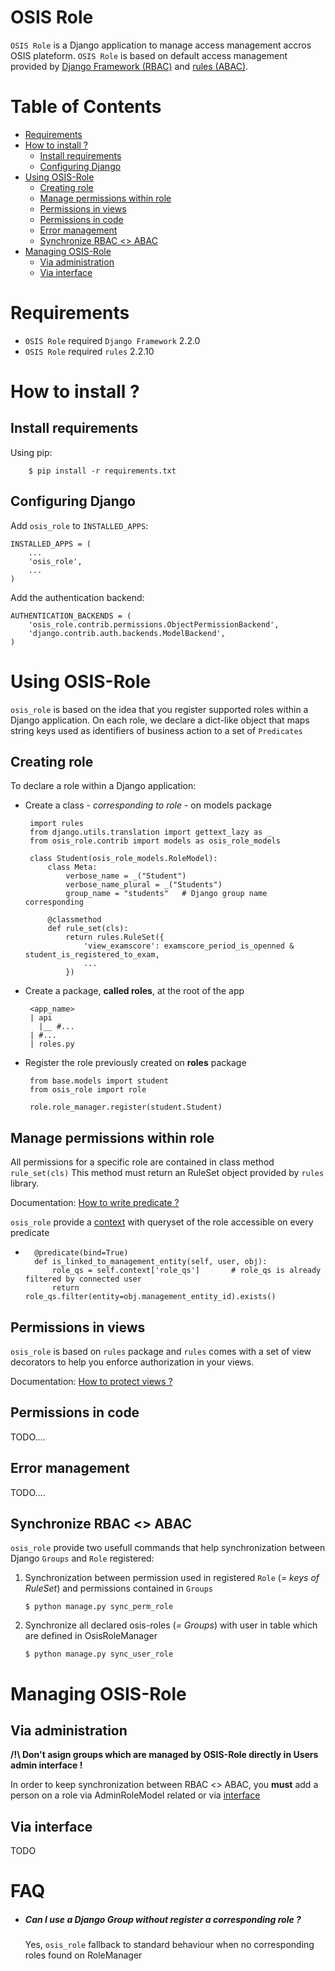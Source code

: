 # OSIS Role

`OSIS Role` is a Django application to manage access management accros OSIS plateform.
`OSIS Role` is based on default access management provided by [Django Framework (RBAC)](https://docs.djangoproject.com/fr/2.2/ref/contrib/auth/)  and 
[rules (ABAC)](https://github.com/dfunckt/django-rules).

Table of Contents
=================

- [Requirements](#requirements)  
- [How to install ?](#how-to-install)  
  - [Install requirements](#install-requirements)  
  - [Configuring Django](#configuring-django)  
- [Using OSIS-Role](#using-osis-role)
  - [Creating role](#create-role)
  - [Manage permissions within role](#permissions-in-role)
  - [Permissions in views](#permissions-in-views)
  - [Permissions in code](#permissions-in-code)
  - [Error management](#error-management)
  - [Synchronize RBAC <> ABAC](#synchronize-rbac--abac)
- [Managing OSIS-Role](#osis-role-management)
  - [Via administration](#via-administration)
  - [Via interface](#via-interface)
 
 
Requirements
===========

- `OSIS Role` required `Django Framework` 2.2.0
- `OSIS Role` required `rules` 2.2.10

How to install ?
================

Install requirements
--------------------
Using pip:
```
    $ pip install -r requirements.txt
```

Configuring Django
------------------

Add ``osis_role`` to ``INSTALLED_APPS``:

    INSTALLED_APPS = (
        ...
        'osis_role',
        ...
    )

Add the authentication backend:

    AUTHENTICATION_BACKENDS = (
        'osis_role.contrib.permissions.ObjectPermissionBackend',
        'django.contrib.auth.backends.ModelBackend',
    )

Using OSIS-Role
===============
`osis_role` is based on the idea that you register supported roles within a Django application. 
On each role, we declare a dict-like object that maps string keys used as identifiers of business 
action to a set of `Predicates`

Creating role
-------------

To declare a role within a Django application:
 
  
 - Create a class - *corresponding to role* - on models package

        import rules
        from django.utils.translation import gettext_lazy as _     
        from osis_role.contrib import models as osis_role_models
         
        class Student(osis_role_models.RoleModel):
            class Meta:
                verbose_name = _("Student")
                verbose_name_plural = _("Students")
                group_name = "students"   # Django group name corresponding
            
            @classmethod
            def rule_set(cls):
                return rules.RuleSet({
                    'view_examscore': examscore_period_is_openned & student_is_registered_to_exam,
                    ...            
                })
                           
            
 - Create a package, __called roles__, at the root of the app 
 
        <app_name>
        | api
          |__ #...
        | #...
        | roles.py
        
 - Register the role previously created on __roles__ package
 
        from base.models import student
        from osis_role import role
         
        role.role_manager.register(student.Student)
      
        
Manage permissions within role
-------------------------------
All permissions for a specific role are contained in class method `rule_set(cls)`
This method must return an RuleSet object provided by `rules` library.

Documentation: [How to write predicate ?](https://github.com/dfunckt/django-rules/blob/master/README.rst#setting-up-rules)

`osis_role` provide a [context](https://github.com/dfunckt/django-rules/blob/master/README.rst#invocation-context) with queryset of the role accessible on every predicate

-       @predicate(bind=True)
        def is_linked_to_management_entity(self, user, obj):
            role_qs = self.context['role_qs']       # role_qs is already filtered by connected user
            return role_qs.filter(entity=obj.management_entity_id).exists()

Permissions in views
--------------------
`osis_role` is based on `rules` package and `rules` comes with a set of view decorators to help you enforce authorization in your views.

Documentation: [How to protect views ?](https://github.com/dfunckt/django-rules/blob/master/README.rst#permissions-in-views)


Permissions in code
--------------------

TODO....

Error management
----------------

TODO....



Synchronize RBAC <> ABAC
------------------------

`osis_role` provide two usefull commands that help synchronization between Django `Groups` and `Role` registered:

1. Synchronization between permission used in registered `Role` (_= keys of RuleSet_)  and permissions contained in `Groups`       
      
       $ python manage.py sync_perm_role
    
2. Synchronize all declared osis-roles (_= Groups_) with user in table which are defined in OsisRoleManager       
      
       $ python manage.py sync_user_role


Managing OSIS-Role
==================

Via administration
------------------

**/!\ Don't asign groups which are managed by OSIS-Role directly in Users admin interface !**

In order to keep synchronization between RBAC <> ABAC, you **must** add a person on a role via AdminRoleModel related 
or via [interface](#via-interface)

Via interface
-------------

TODO

FAQ
===
- ##### Can I use a Django Group without register a corresponding role ? 
   Yes, `osis_role` fallback to standard behaviour when no corresponding roles found on RoleManager
   